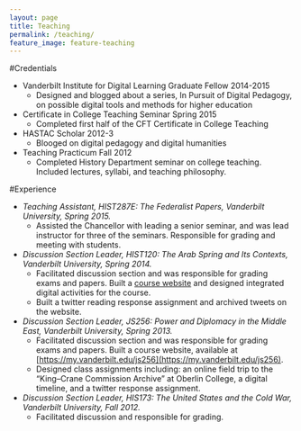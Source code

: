 ```yaml
---
layout: page
title: Teaching
permalink: /teaching/
feature_image: feature-teaching
---
```


#Credentials

* Vanderbilt Institute for Digital Learning Graduate Fellow 2014-2015
    - Designed and blogged about a series, In Pursuit of Digital Pedagogy, on possible digital tools and methods for higher education
* Certificate in College Teaching Seminar Spring 2015
    - Completed first half of the CFT Certificate in College Teaching
* HASTAC Scholar 2012-3
    - Blooged on digital pedagogy and digital humanities
* Teaching Practicum Fall 2012
    - Completed History Department seminar on college teaching. Included lectures, syllabi, and teaching philosophy.

#Experience

* *Teaching Assistant, HIST287E: The Federalist Papers, Vanderbilt University, Spring 2015.*
    - Assisted the Chancellor with leading a senior seminar, and was lead instructor for three of the seminars. Responsible for grading and meeting with students.
* *Discussion Section Leader, HIST120: The Arab Spring and Its Contexts, Vanderbilt University, Spring 2014.*
    - Facilitated discussion section and was responsible for grading exams and 
papers. Built a [course website](http://arabspringanditscontexts.wordpress.com)  and designed integrated digital activities for the course.
    - Built a twitter reading response assignment and archived tweets on the website.
* *Discussion Section Leader, JS256: Power and Diplomacy in the Middle East, Vanderbilt University, Spring 2013.*
    - Facilitated discussion section and was responsible for grading  exams and papers. Built a course website, available at [https://my.vanderbilt.edu/js256](https://my.vanderbilt.edu/js256). 
    - Designed class assignments including: an online field trip to the “King–Crane Commission Archive” at Oberlin College, a digital timeline, and a twitter response assignment.
* *Discussion Section Leader, HIS173: The United States and the Cold War, Vanderbilt University, Fall 2012.* 
    - Facilitated discussion and responsible for grading.

